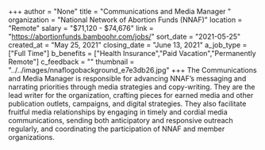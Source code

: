 +++
author = "None"
title = "Communications and Media Manager "
organization = "National Network of Abortion Funds (NNAF)"
location = "Remote"
salary = "$71,120 - $74,676"
link = "https://abortionfunds.bamboohr.com/jobs/"
sort_date = "2021-05-25"
created_at = "May 25, 2021"
closing_date = "June 13, 2021"
a_job_type = ["Full Time"]
b_benefits = ["Health Insurance","Paid Vacation","Permanently Remote"]
c_feedback = ""
thumbnail = "../../images/nnaflogobackground_e7e3db26.jpg"
+++
The Communications and Media Manager is responsible for advancing NNAF’s messaging and narrating priorities through media strategies and copy-writing. They are the lead writer for the organization, crafting pieces for earned media and other publication outlets, campaigns, and digital strategies. They also facilitate fruitful media relationships by engaging in timely and cordial media communications, sending both anticipatory and responsive outreach regularly, and coordinating the participation of NNAF and member organizations.  
